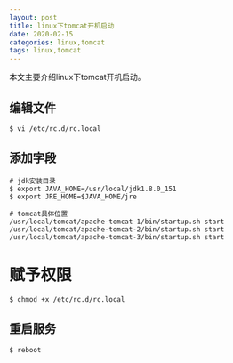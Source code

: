 ```yaml
---
layout: post
title: linux下tomcat开机启动
date: 2020-02-15
categories: linux,tomcat
tags: linux,tomcat
---
```

本文主要介绍linux下tomcat开机启动。

## 编辑文件 
```
$ vi /etc/rc.d/rc.local
```

## 添加字段
```
# jdk安装目录
$ export JAVA_HOME=/usr/local/jdk1.8.0_151
$ export JRE_HOME=$JAVA_HOME/jre 
 
# tomcat具体位置
/usr/local/tomcat/apache-tomcat-1/bin/startup.sh start
/usr/local/tomcat/apache-tomcat-2/bin/startup.sh start
/usr/local/tomcat/apache-tomcat-3/bin/startup.sh start
```

#  赋予权限
```
$ chmod +x /etc/rc.d/rc.local
```

## 重启服务
```
$ reboot
```
